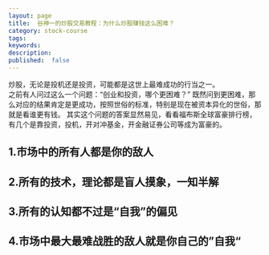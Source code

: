 ```yaml
---
layout: page
title:  谷神一的炒股交易教程：为什么炒股赚钱这么困难？
category: stock-course
tags:
keywords:
description:  
published:  false
---
```


炒股，无论是投机还是投资，可能都是这世上最难成功的行当之一。  
之前有人问过这么一个问题：“创业和投资，哪个更困难？”
既然问到更困难，那么对应的结果肯定是更成功，按照世俗的标准，特别是现在被资本异化的世俗，那就是看谁更有钱。
其实这个问题的答案显然易见，看看福布斯全球富豪排行榜，有几个是靠投资，投机，开对冲基金，开金融证券公司等成为富豪的。

## 1.市场中的所有人都是你的敌人

## 2.所有的技术，理论都是盲人摸象，一知半解
## 3.所有的认知都不过是“自我”的偏见
## 4.市场中最大最难战胜的敌人就是你自己的”自我“
## 



















